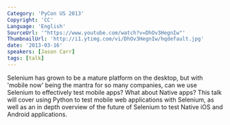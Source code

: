 ```yaml
---
Category: 'PyCon US 2013'
Copyright: 'CC'
Language: 'English'
SourceUrl: '"https://www.youtube.com/watch?v=DhOv3HegnIw"'
ThumbnailUrl: 'http://i1.ytimg.com/vi/DhOv3HegnIw/hqdefault.jpg'
date: '2013-03-16'
speakers: [Jason Carr]
tags: [talk]
---
```

Selenium has grown to be a mature platform on the desktop, but with 'mobile now' being the mantra for so many companies, can we use Selenium to effectively test mobile apps? What about Native apps? This talk will cover using Python to test mobile web applications with Selenium, as well as an in depth overview of the future of Selenium to test Native iOS and Android applications. 